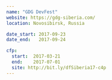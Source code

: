 ```yaml
---
name: "GDG DevFest"
website: https://gdg-siberia.com/
location: Novosibirsk, Russia

date_start: 2017-09-23
date_end:   2017-09-24

cfp:
  start:  2017-03-21
  end:    2017-07-01
  site: http://bit.ly/dfSiberia17-c4p
---
```

